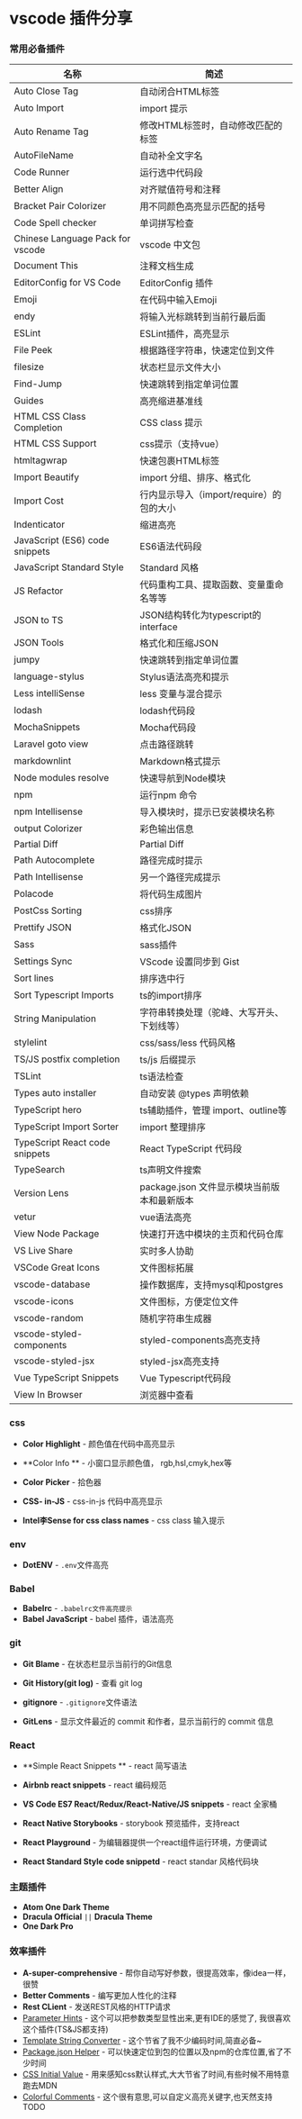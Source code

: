 # vscode 插件分享



### 常用必备插件

| 名称                             | 简述                                        |
| -------------------------------- | ------------------------------------------- |
| Auto Close Tag                   | 自动闭合HTML标签                            |
| Auto Import                      | import 提示                                 |
| Auto Rename Tag                  | 修改HTML标签时，自动修改匹配的标签          |
| AutoFileName                     | 自动补全文字名                              |
| Code Runner                      | 运行选中代码段                              |
| Better Align                     | 对齐赋值符号和注释                          |
| Bracket Pair Colorizer           | 用不同颜色高亮显示匹配的括号                |
| Code Spell checker               | 单词拼写检查                                |
| Chinese Language Pack for vscode | vscode 中文包                               |
| Document This                    | 注释文档生成                                |
| EditorConfig for VS Code         | EditorConfig 插件                           |
| Emoji                            | 在代码中输入Emoji                           |
| endy                             | 将输入光标跳转到当前行最后面                |
| ESLint                           | ESLint插件，高亮显示                        |
| File Peek                        | 根据路径字符串，快速定位到文件              |
| filesize                         | 状态栏显示文件大小                          |
| Find-Jump                        | 快速跳转到指定单词位置                      |
| Guides                           | 高亮缩进基准线                              |
| HTML CSS Class Completion        | CSS class 提示                              |
| HTML CSS Support                 | css提示（支持vue）                          |
| htmltagwrap                      | 快速包裹HTML标签                            |
| Import Beautify                  | import 分组、排序、格式化                   |
| Import Cost                      | 行内显示导入（import/require）的包的大小    |
| Indenticator                     | 缩进高亮                                    |
| JavaScript (ES6) code snippets   | ES6语法代码段                               |
| JavaScript Standard Style        | Standard 风格                               |
| JS Refactor                      | 代码重构工具、提取函数、变量重命名等等      |
| JSON to TS                       | JSON结构转化为typescript的 interface        |
| JSON Tools                       | 格式化和压缩JSON                            |
| jumpy                            | 快速跳转到指定单词位置                      |
| language-stylus                  | Stylus语法高亮和提示                        |
| Less intelliSense                | less 变量与混合提示                         |
| lodash                           | lodash代码段                                |
| MochaSnippets                    | Mocha代码段                                 |
| Laravel goto view                | 点击路径跳转                                |
| markdownlint                     | Markdown格式提示                            |
| Node modules resolve             | 快速导航到Node模块                          |
| npm                              | 运行npm 命令                                |
| npm Intellisense                 | 导入模块时，提示已安装模块名称              |
| output Colorizer                 | 彩色输出信息                                |
| Partial Diff                     | Partial Diff                                |
| Path  Autocomplete               | 路径完成时提示                              |
| Path Intellisense                | 另一个路径完成提示                          |
| Polacode                         | 将代码生成图片                              |
| PostCss Sorting                  | css排序                                     |
| Prettify JSON                    | 格式化JSON                                  |
| Sass                             | sass插件                                    |
| Settings Sync                    | VScode 设置同步到 Gist                      |
| Sort lines                       | 排序选中行                                  |
| Sort Typescript Imports          | ts的import排序                              |
| String Manipulation              | 字符串转换处理（驼峰、大写开头、下划线等）  |
| stylelint                        | css/sass/less 代码风格                      |
| TS/JS postfix completion         | ts/js 后缀提示                              |
| TSLint                           | ts语法检查                                  |
| Types auto installer             | 自动安装 @types 声明依赖                    |
| TypeScript hero                  | ts辅助插件，管理 import、outline等          |
| TypeScript Import Sorter         | import 整理排序                             |
| TypeScript React code snippets   | React TypeScript 代码段                     |
| TypeSearch                       | ts声明文件搜索                              |
| Version Lens                     | package.json 文件显示模块当前版本和最新版本 |
| vetur                            | vue语法高亮                                 |
| View Node Package                | 快速打开选中模块的主页和代码仓库            |
| VS Live Share                    | 实时多人协助                                |
| VSCode Great Icons               | 文件图标拓展                                |
| vscode-database                  | 操作数据库，支持mysql和postgres             |
| vscode-icons                     | 文件图标，方便定位文件                      |
| vscode-random                    | 随机字符串生成器                            |
| vscode-styled-components         | styled-components高亮支持                   |
| vscode-styled-jsx                | styled-jsx高亮支持                          |
| Vue TypeScript Snippets          | Vue Typescript代码段                        |
| View In Browser                  | 浏览器中查看                                |



### css

+ **Color Highlight**  -  颜色值在代码中高亮显示

+ **Color Info ** - 小窗口显示颜色值， rgb,hsl,cmyk,hex等

+ **Color Picker**  -  拾色器

+ **CSS- in-JS** - css-in-js 代码中高亮显示

+ **Intel李Sense for css class names**  -  css class 输入提示

  



### env

+ **DotENV**  -  `.env`文件高亮

  



### Babel

+ **Babelrc** -  `.babelrc文件高亮提示`
+ **Babel JavaScript**  - babel 插件，语法高亮



### git

+ **Git Blame**  -  在状态栏显示当前行的Git信息

+ **Git History(git log)**  -  查看 git log

+ **gitignore**  -  `.gitignore`文件语法

+ **GitLens**  -  显示文件最近的 commit 和作者，显示当前行的 commit 信息

  



### React

+ **Simple React Snippets **  -  react 简写语法

+ **Airbnb react snippets**  - react 编码规范
+ **VS Code ES7 React/Redux/React-Native/JS snippets**  -  react 全家桶
+ **React  Native Storybooks**  - storybook 预览插件，支持react
+ **React Playground**  - 为编辑器提供一个react组件运行环境，方便调试
+ **React Standard Style code snippetd**  - react standar 风格代码块



### 主题插件

+ **Atom One Dark Theme**
+ **Dracula Official**  `||`  **Dracula Theme**
+ **One Dark Pro**



### 效率插件

+ **A-super-comprehensive** - 帮你自动写好参数，很提高效率，像idea一样，很赞
+ **Better Comments** - 编写更加人性化的注释
+ **Rest CLient**  - 发送REST风格的HTTP请求
+ [Parameter Hints](https://marketplace.visualstudio.com/items?itemName=DominicVonk.parameter-hints) - 这个可以把参数类型显性出来,更有IDE的感觉了,
  我很喜欢这个插件(TS&JS都支持)
+ [Template String Converter](https://marketplace.visualstudio.com/items?itemName=meganrogge.template-string-converter) - 这个节省了我不少编码时间,简直必备~
+ [Package.json Helper](https://marketplace.visualstudio.com/items?itemName=Dang.package-json-helper) - 可以快速定位到包的位置以及npm的仓库位置,省了不少时间
+ [CSS Initial Value](https://marketplace.visualstudio.com/items?itemName=dzhavat.css-initial-value) - 用来感知css默认样式,大大节省了时间,有些时候不用特意跑去MDN
+ [Colorful Comments](https://marketplace.visualstudio.com/items?itemName=ParthR2031.colorful-comments) - 这个很有意思,可以自定义高亮关键字,也天然支持TODO



